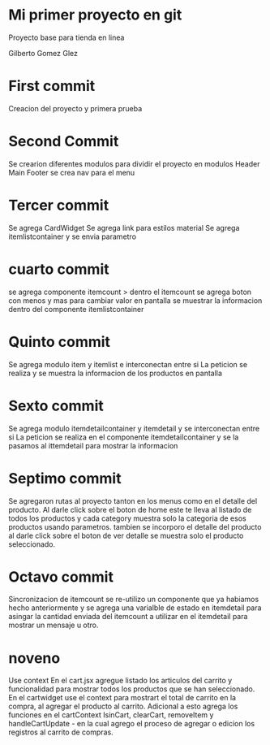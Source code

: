 # Mi primer proyecto en git

Proyecto base para tienda en linea

Gilberto Gomez Glez

# First commit

Creacion del proyecto y primera prueba
# Second Commit 

Se crearion diferentes modulos para dividir el proyecto en modulos
Header
Main
Footer
se crea nav para el menu 

# Tercer commit
Se agrega CardWidget
Se agrega link para estilos material
Se agrega itemlistcontainer y se envia parametro 

# cuarto commit 
se agrega componente itemcount
    > dentro el itemcount se agrega boton con menos y mas para cambiar valor en pantalla
se muestrar la informacion dentro del componente itemlistcontainer

# Quinto commit
Se agrega modulo item y itemlist e interconectan entre si
La peticion se realiza y se muestra la informacion de los productos en pantalla

# Sexto commit
Se agrega modulo itemdetailcontainer y itemdetail y se interconectan entre si
La peticion se realiza en el componente itemdetailcontainer y se la pasamos al ittemdetail
para mostrar la informacion
# Septimo commit
Se agregaron rutas al proyecto tanton en los menus como en el detalle del producto. 
Al darle click sobre el boton de home este te lleva al listado de todos los productos y cada category muestra solo la categoria de esos productos usando parametros.
tambien se incorporo el detalle del producto al darle click sobre el boton de ver detalle se muestra solo el producto seleccionado.

# Octavo commit
Sincronizacion de itemcount
se re-utilizo un componente que ya habiamos hecho anteriormente y se agrega una varialble de estado en itemdetail para asingar la cantidad enviada
del itemcount a utilizar en el itemdetail para mostrar un mensaje u otro. 
# noveno
Use context 
En el cart.jsx agregue listado los articulos del carrito y funcionalidad para mostrar todos los productos que se han seleccionado. En el cartwidget use el context para mostrart el total de carrito en la compra, al agregar el producto al carrito. Adicional a esto agrega los funciones en el cartContext IsinCart, clearCart, removeItem y handleCartUpdate - en la cual agrego el proceso de agregar o edicion los registros al carrito de compras.